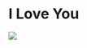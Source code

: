 # I Love You
<p algin='center'>
<img src='https://https://bayfrs.github.io/Database/gif/sad.gif'>
</img>
</p>
